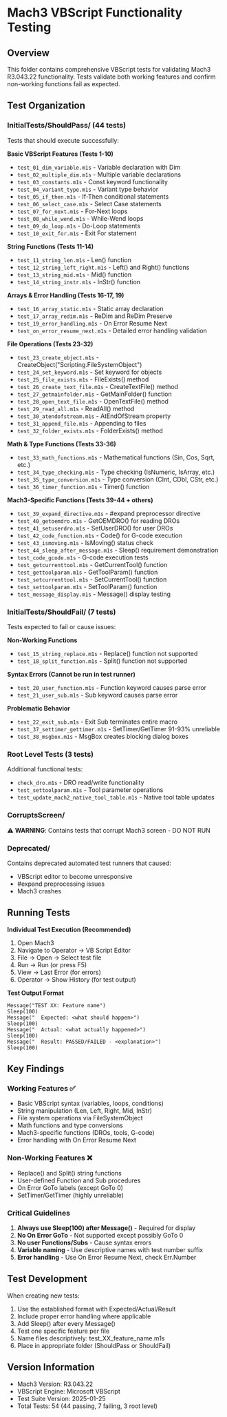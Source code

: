 # Mach3 VBScript Functionality Testing

## Overview
This folder contains comprehensive VBScript tests for validating Mach3 R3.043.22 functionality. Tests validate both working features and confirm non-working functions fail as expected.

## Test Organization

### InitialTests/ShouldPass/ (44 tests)
Tests that should execute successfully:

**Basic VBScript Features (Tests 1-10)**
- `test_01_dim_variable.m1s` - Variable declaration with Dim
- `test_02_multiple_dim.m1s` - Multiple variable declarations
- `test_03_constants.m1s` - Const keyword functionality
- `test_04_variant_type.m1s` - Variant type behavior
- `test_05_if_then.m1s` - If-Then conditional statements
- `test_06_select_case.m1s` - Select Case statements
- `test_07_for_next.m1s` - For-Next loops
- `test_08_while_wend.m1s` - While-Wend loops
- `test_09_do_loop.m1s` - Do-Loop statements
- `test_10_exit_for.m1s` - Exit For statement

**String Functions (Tests 11-14)**
- `test_11_string_len.m1s` - Len() function
- `test_12_string_left_right.m1s` - Left() and Right() functions
- `test_13_string_mid.m1s` - Mid() function
- `test_14_string_instr.m1s` - InStr() function

**Arrays & Error Handling (Tests 16-17, 19)**
- `test_16_array_static.m1s` - Static array declaration
- `test_17_array_redim.m1s` - ReDim and ReDim Preserve
- `test_19_error_handling.m1s` - On Error Resume Next
- `test_on_error_resume_next.m1s` - Detailed error handling validation

**File Operations (Tests 23-32)**
- `test_23_create_object.m1s` - CreateObject("Scripting.FileSystemObject")
- `test_24_set_keyword.m1s` - Set keyword for objects
- `test_25_file_exists.m1s` - FileExists() method
- `test_26_create_text_file.m1s` - CreateTextFile() method
- `test_27_getmainfolder.m1s` - GetMainFolder() function
- `test_28_open_text_file.m1s` - OpenTextFile() method
- `test_29_read_all.m1s` - ReadAll() method
- `test_30_atendofstream.m1s` - AtEndOfStream property
- `test_31_append_file.m1s` - Appending to files
- `test_32_folder_exists.m1s` - FolderExists() method

**Math & Type Functions (Tests 33-36)**
- `test_33_math_functions.m1s` - Mathematical functions (Sin, Cos, Sqrt, etc.)
- `test_34_type_checking.m1s` - Type checking (IsNumeric, IsArray, etc.)
- `test_35_type_conversion.m1s` - Type conversion (CInt, CDbl, CStr, etc.)
- `test_36_timer_function.m1s` - Timer() function

**Mach3-Specific Functions (Tests 39-44 + others)**
- `test_39_expand_directive.m1s` - #expand preprocessor directive
- `test_40_getoemdro.m1s` - GetOEMDRO() for reading DROs
- `test_41_setuserdro.m1s` - SetUserDRO() for user DROs
- `test_42_code_function.m1s` - Code() for G-code execution
- `test_43_ismoving.m1s` - IsMoving() status check
- `test_44_sleep_after_message.m1s` - Sleep() requirement demonstration
- `test_code_gcode.m1s` - G-code execution tests
- `test_getcurrenttool.m1s` - GetCurrentTool() function
- `test_gettoolparam.m1s` - GetToolParam() function
- `test_setcurrenttool.m1s` - SetCurrentTool() function
- `test_settoolparam.m1s` - SetToolParam() function
- `test_message_display.m1s` - Message() display testing

### InitialTests/ShouldFail/ (7 tests)
Tests expected to fail or cause issues:

**Non-Working Functions**
- `test_15_string_replace.m1s` - Replace() function not supported
- `test_18_split_function.m1s` - Split() function not supported

**Syntax Errors (Cannot be run in test runner)**
- `test_20_user_function.m1s` - Function keyword causes parse error
- `test_21_user_sub.m1s` - Sub keyword causes parse error

**Problematic Behavior**
- `test_22_exit_sub.m1s` - Exit Sub terminates entire macro
- `test_37_settimer_gettimer.m1s` - SetTimer/GetTimer 91-93% unreliable
- `test_38_msgbox.m1s` - MsgBox creates blocking dialog boxes

### Root Level Tests (3 tests)
Additional functional tests:
- `check_dro.m1s` - DRO read/write functionality
- `test_settoolparam.m1s` - Tool parameter operations
- `test_update_mach2_native_tool_table.m1s` - Native tool table updates

### CorruptsScreen/
⚠️ **WARNING**: Contains tests that corrupt Mach3 screen - DO NOT RUN

### Deprecated/
Contains deprecated automated test runners that caused:
- VBScript editor to become unresponsive
- #expand preprocessing issues
- Mach3 crashes

## Running Tests

**Individual Test Execution (Recommended)**
1. Open Mach3
2. Navigate to Operator → VB Script Editor
3. File → Open → Select test file
4. Run → Run (or press F5)
5. View → Last Error (for errors)
6. Operator → Show History (for test output)

**Test Output Format**
```vbscript
Message("TEST XX: Feature name")
Sleep(100)
Message("  Expected: <what should happen>")
Sleep(100)
Message("  Actual: <what actually happened>")
Sleep(100)
Message("  Result: PASSED/FAILED - <explanation>")
Sleep(100)
```

## Key Findings

### Working Features ✅
- Basic VBScript syntax (variables, loops, conditions)
- String manipulation (Len, Left, Right, Mid, InStr)
- File system operations via FileSystemObject
- Math functions and type conversions
- Mach3-specific functions (DROs, tools, G-code)
- Error handling with On Error Resume Next

### Non-Working Features ❌
- Replace() and Split() string functions
- User-defined Function and Sub procedures
- On Error GoTo labels (except GoTo 0)
- SetTimer/GetTimer (highly unreliable)

### Critical Guidelines
1. **Always use Sleep(100) after Message()** - Required for display
2. **No On Error GoTo** - Not supported except possibly GoTo 0
3. **No user Functions/Subs** - Cause syntax errors
4. **Variable naming** - Use descriptive names with test number suffix
5. **Error handling** - Use On Error Resume Next, check Err.Number

## Test Development

When creating new tests:
1. Use the established format with Expected/Actual/Result
2. Include proper error handling where applicable
3. Add Sleep() after every Message()
4. Test one specific feature per file
5. Name files descriptively: test_XX_feature_name.m1s
6. Place in appropriate folder (ShouldPass or ShouldFail)

## Version Information
- Mach3 Version: R3.043.22
- VBScript Engine: Microsoft VBScript
- Test Suite Version: 2025-01-25
- Total Tests: 54 (44 passing, 7 failing, 3 root level)